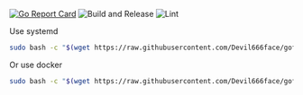 [![Go Report Card](https://goreportcard.com/badge/github.com/Devil666face/gofinabot)](https://goreportcard.com/report/github.com/Devil666face/gofinabot)
![Build and Release](https://github.com/Devil666face/gofinabot/actions/workflows/build.yml/badge.svg)
![Lint](https://github.com/Devil666face/gofinabot/actions/workflows/lint.yml/badge.svg)

Use systemd
```bash
sudo bash -c "$(wget https://raw.githubusercontent.com/Devil666face/gofinabot/main/deploy.sh -O -)"
```

Or use docker
```bash
sudo bash -c "$(wget https://raw.githubusercontent.com/Devil666face/gofinabot/main/docker-deploy.sh -O -)"
```